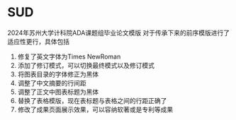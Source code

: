 # SUD
2024年苏州大学计科院ADA课题组毕业论文模版
对于传承下来的前序模版进行了适应性更行，具体包括
1. 修复了英文字体为Times NewRoman
2. 添加了修订模式，可以切换最终模式以及修订模式
3. 将图表目录的字体修正为黑体
4. 调整了中文摘要的行间距
5. 调整了正文中图表标题为黑体
6. 替换了表格模版，现在表标题与表格之间的行距正确了
7. 修改了成果页面展示效果，可以容纳软著或是专利等成果
